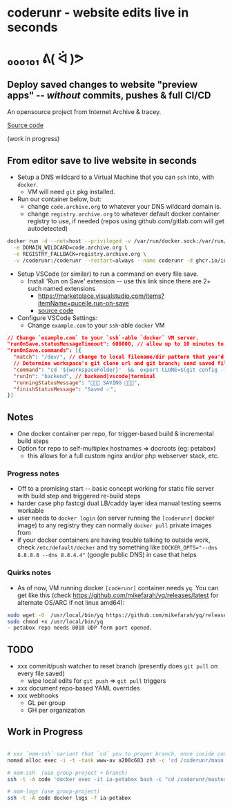 # coderunr - website edits live in seconds

# ₀₀₀₁₀₁  ᕕ( ᐛ )ᕗ

## Deploy saved changes to website "preview apps" -- _without_ commits, pushes & full CI/CD

An opensource project from Internet Archive & tracey.

[Source code](https://github.com/internetarchive/coderunr)

(work in progress)


## From editor save to live website in seconds
- Setup a DNS wildcard to a Virtual Machine that you can `ssh` into, with `docker`.
  - VM will need `git` pkg installed.
- Run our container below, but:
  - change `code.archive.org` to whatever your DNS wildcard domain is.
  - change `registry.archive.org` to whatever default docker container registry to use, if needed (repos using github.com/gitlab.com will get autodetected)
```sh
docker run -d --net=host --privileged -v /var/run/docker.sock:/var/run/docker.sock --pull=always \
  -e DOMAIN_WILDCARD=code.archive.org \
  -e REGISTRY_FALLBACK=registry.archive.org \
  -v /coderunr:/coderunr --restart=always --name coderunr -d ghcr.io/internetarchive/coderunr:main
```
- Setup VSCode (or similar) to run a command on every file save.
  - Install 'Run on Save' extension -- use this link since there are 2+ such named extensions
    - https://marketplace.visualstudio.com/items?itemName=pucelle.run-on-save
    - [source code](https://github.com/pucelle/vscode-run-on-save)
- Configure VSCode Settings:
  - Change `example.com` to your `ssh`-able `docker` VM
```json
// Change `example.com` to your `ssh`-able `docker` VM server.
"runOnSave.statusMessageTimeout": 600000, // allow up to 10 minutes to first-time git clone & setup
"runOnSave.commands": [{
  "match": "/dev/", // change to local filename/dir pattern that you'd like using coderunr.
  // Determine workspace's git clone url and git branch; send saved file contents to server.
  "command": "cd '${workspaceFolder}'  &&  export CLONE=$(git config --get remote.origin.url)  BRANCH=$(git rev-parse --abbrev-ref HEAD)  && cat '${file}' | ssh example.com 'export INCOMING=$(mktemp) CLONE='$CLONE' BRANCH='$BRANCH' \"FILE=${fileRelative}\"  &&  cat >| $INCOMING  &&  /coderunr/run.sh'  &&  echo SUCCESS",
  "runIn": "backend", // backend|vscode|terminal
  "runningStatusMessage": "🔺🔺🔺 SAVING 🔺🔺🔺",
  "finishStatusMessage": "Saved ✅",
}]
```


## Notes
- One docker container per repo, for trigger-based build & incremental build steps
- Option for repo to self-multiplex hostnames => docroots (eg: petabox)
  - this allows for a full custom nginx and/or php webserver stack, etc.

### Progress notes
- Off to a promising start -- basic concept working for static file server with build step and triggered re-build steps
- harder case php fastcgi dual LB/caddy layer idea manual testing seems workable
- user needs to `docker login` (on server running the `[coderunr]` docker image) to any registry they can normally `docker pull` private images from
- if your docker containers are having trouble talking to outside work, check `/etc/default/docker` and try something like `DOCKER_OPTS="--dns 8.8.8.8 --dns 8.8.4.4"` (google public DNS) in case that helps


### Quirks notes
- As of now, VM running docker `[coderunr]` container needs `yq`.  You can get like this (check https://github.com/mikefarah/yq/releases/latest for alternate OS/ARC if not linux amd64):
```sh
sudo wget -O  /usr/local/bin/yq https://github.com/mikefarah/yq/releases/download/v4.30.8/yq_linux_amd64
sudo chmod +x /usr/local/bin/yq
- petabox repo needs 8010 UDP ferm port opened.
```



## TODO
- xxx commit/push watcher to reset branch (presently does `git pull` on every file saved)
  - wipe local edits for `git push` => `git pull` triggers
- xxx document repo-based YAML overrides
- xxx webhooks
  - GL per group
  - GH per organization

## Work in Progress
```bash

# xxx `nom-ssh` variant that `cd` you to proper branch, once inside container, eg:
nomad alloc exec -i -t -task www-av a208c683 zsh -c 'cd /coderunr/main; zsh'

# nom-ssh  (use group-project + branch)
ssh -t -A code 'docker exec -it ia-petabox bash -c "cd /coderunr/master; bash"'

# nom-logs (use group-project)
ssh -t -A code docker logs -f ia-petabox
```
